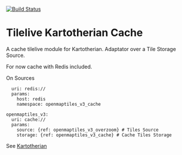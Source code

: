 [![Build Status](https://travis-ci.org/frodrigo/tilelive_kartotherian_cache.svg?branch=master)](https://travis-ci.org/frodrigo/tilelive_kartotherian_cache)

# Tilelive Kartotherian Cache
A cache tilelive module for Kartotherian. Adaptator over a Tile Storage Source.

For now cache with Redis included.

On Sources
```yamlopenmaptiles_v3_cache: # Redis Tiles Storage
  uri: redis://
  params:
    host: redis
    namespace: openmaptiles_v3_cache

openmaptiles_v3:
  uri: cache://
  params:
    source: {ref: openmaptiles_v3_overzoom} # Tiles Source
    storage: {ref: openmaptiles_v3_cache} # Cache Tiles Storage
```

See [Kartotherian](https://github.com/kartotherian/kartotherian)
